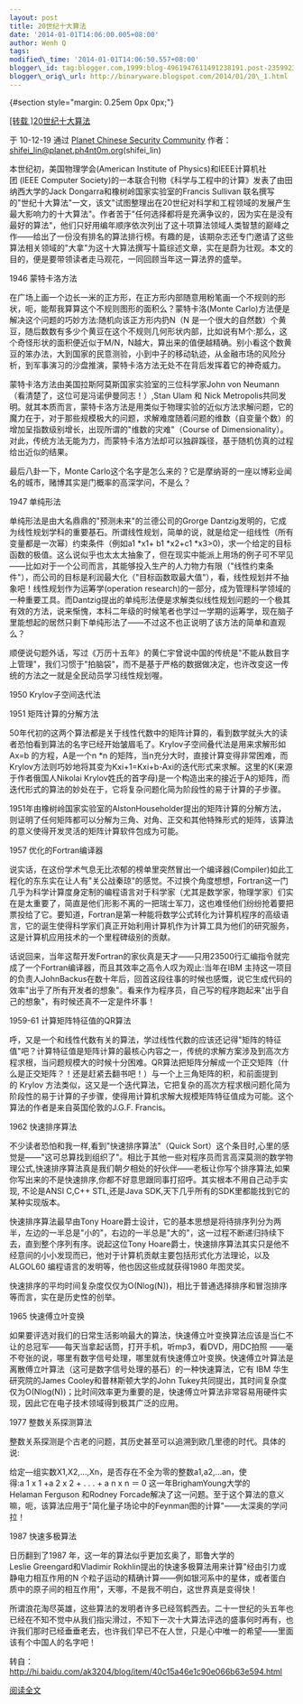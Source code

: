 ```yaml
--- 
layout: post 
title: 20世纪十大算法 
date: '2014-01-01T14:06:00.005+08:00' 
author: Wenh Q
tags:
modified\_time: '2014-01-01T14:06:50.557+08:00' 
blogger\_id: tag:blogger.com,1999:blog-4961947611491238191.post-235992389059682631
blogger\_orig\_url: http://binaryware.blogspot.com/2014/01/20\_1.html
---
```

<div dir="ltr">

 {#section style="margin: 0.25em 0px 0px;"}

<div>

[
[转载
]20世纪十大算法](http://hi.baidu.com/linshifei/blog/item/f9c904257d0e4a3ad507426c.html)

</div>

<div style="margin-bottom: 0.5em;">

于 10-12-19 通过 [Planet Chinese Security
Community](http://planet.ph4nt0m.org/)
作者：<shifei_lin@planet.ph4nt0m.org>(shifei\_lin)

</div>



本世纪初，美国物理学会(American Institute of Physics)和IEEE计算机社团 (IEEE Computer Society)的一本联合刊物《科学与工程中的计算》发表了由田纳西大学的Jack Dongarra和橡树岭国家实验室的Francis Sullivan 联名撰写的"世纪十大算法"一文，该文"试图整理出在20世纪对科学和工程领域的发展产生最大影响力的十大算法"。作者苦于"任何选择都将是充满争议的，因为实在是没有最好的算法"，他们只好用编年顺序依次列出了这十项算法领域人类智慧的巅峰之作――给出了一份没有排名的算法排行榜。有趣的是，该期杂志还专门邀请了这些算法相关领域的"大拿"为这十大算法撰写十篇综述文章，实在是蔚为壮观。本文的目的，便是要带领读者走马观花，一同回顾当年这一算法界的盛举。



1946 蒙特卡洛方法



在广场上画一个边长一米的正方形，在正方形内部随意用粉笔画一个不规则的形状，呃，能帮我算算这个不规则图形的面积么？蒙特卡洛(Monte Carlo)方法便是解决这个问题的巧妙方法:随机向该正方形内扔N（N 是一个很大的自然数）个黄豆，随后数数有多少个黄豆在这个不规则几何形状内部，比如说有M个:那么，这个奇怪形状的面积便近似于M/N，N越大，算出来的值便越精确。别小看这个数黄豆的笨办法，大到国家的民意测验，小到中子的移动轨迹，从金融市场的风险分析，到军事演习的沙盘推演，蒙特卡洛方法无处不在背后发挥着它的神奇威力。



蒙特卡洛方法由美国拉斯阿莫斯国家实验室的三位科学家John von Neumann（看清楚了，这位可是冯诺伊曼同志！）,Stan Ulam 和 Nick Metropolis共同发明。就其本质而言，蒙特卡洛方法是用类似于物理实验的近似方法求解问题，它的魔力在于，对于那些规模极大的问题，求解难度随着问题的维数（自变量个数）的增加呈指数级别增长，出现所谓的"维数的灾难"（Course of Dimensionality）。对此，传统方法无能为力，而蒙特卡洛方法却可以独辟蹊径，基于随机仿真的过程给出近似的结果。



最后八卦一下，Monte Carlo这个名字是怎么来的？它是摩纳哥的一座以博彩业闻名的城市，赌博其实是门概率的高深学问，不是么？



1947 单纯形法



单纯形法是由大名鼎鼎的"预测未来"的兰德公司的Grorge Dantzig发明的，它成为线性规划学科的重要基石。所谓线性规划，简单的说，就是给定一组线性（所有变量都是一次幂）约束条件（例如a1
*x1+ b1
*x2+c1
*x3&gt;0)，求一个给定的目标函数的极值。这么说似乎也太太太抽象了，但在现实中能派上用场的例子可不罕见――比如对于一个公司而言，其能够投入生产的人力物力有限（"线性约束条件"），而公司的目标是利润最大化（"目标函数取最大值"），看，线性规划并不抽象吧！线性规划作为运筹学(operation research)的一部分，成为管理科学领域的一种重要工具。而Dantzig提出的单纯形法便是求解类似线性规划问题的一个极其有效的方法，说来惭愧，本科二年级的时候笔者也学过一学期的运筹学，现在脑子里能想起的居然只剩下单纯形法了――不过这不也正说明了该方法的简单和直观么？



顺便说句题外话，写过《万历十五年》的黄仁宇曾说中国的传统是"不能从数目字上管理"，我们习惯于"拍脑袋"，而不是基于严格的数据做决定，也许改变这一传统的方法之一就是全民动员学习线性规划喔。



1950 Krylov子空间迭代法

1951 矩阵计算的分解方法



50年代初的这两个算法都是关于线性代数中的矩阵计算的，看到数学就头大的读者恐怕看到算法的名字已经开始皱眉毛了。Krylov子空间叠代法是用来求解形如Ax=b 的方程，A是一个n
*n 的矩阵，当n充分大时，直接计算变得非常困难，而Krylov方法则巧妙地将其变为Kxi+1=Kxi+b-Axi的迭代形式来求解。这里的K(来源于作者俄国人Nikolai Krylov姓氏的首字母)是一个构造出来的接近于A的矩阵，而迭代形式的算法的妙处在于，它将复杂问题化简为阶段性的易于计算的子步骤。



1951年由橡树岭国家实验室的AlstonHouseholder提出的矩阵计算的分解方法，则证明了任何矩阵都可以分解为三角、对角、正交和其他特殊形式的矩阵，该算法的意义使得开发灵活的矩阵计算软件包成为可能。



1957 优化的Fortran编译器



说实话，在这份学术气息无比浓郁的榜单里突然冒出一个编译器(Compiler)如此工程化的东东实在让人有"关公战秦琼"的感觉。不过换个角度想想，Fortran这一门几乎为科学计算度身定制的编程语言对于科学家（尤其是数学家，物理学家）们实在是太重要了，简直是他们形影不离的一把瑞士军刀，这也难怪他们纷纷抢着要把票投给了它。要知道，Fortran是第一种能将数学公式转化为计算机程序的高级语言，它的诞生使得科学家们真正开始利用计算机作为计算工具为他们的研究服务，这是计算机应用技术的一个里程碑级别的贡献。



话说回来，当年这帮开发Fortran的家伙真是天才――只用23500行汇编指令就完成了一个Fortran编译器，而且其效率之高令人叹为观止:当年在IBM 主持这一项目的负责人JohnBackus在数十年后，回首这段往事的时候也感慨，说它生成代码的效率"出乎了所有开发者的想象"。看来作为程序员，自己写的程序跑起来"出乎自己的想象"，有时候还真不一定是件坏事！



1959-61 计算矩阵特征值的QR算法



呼，又是一个和线性代数有关的算法，学过线性代数的应该还记得"矩阵的特征值"吧？计算特征值是矩阵计算的最核心内容之一，传统的求解方案涉及到高次方程求根，当问题规模大的时候十分困难。QR算法把矩阵分解成一个正交矩阵（什么是正交矩阵？！还是赶紧去翻书吧！）与一个上三角矩阵的积，和前面提到的 Krylov 方法类似，这又是一个迭代算法，它把复杂的高次方程求根问题化简为阶段性的易于计算的子步骤，使得用计算机求解大规模矩阵特征值成为可能。这个算法的作者是来自英国伦敦的J.G.F. Francis。



1962 快速排序算法



不少读者恐怕和我一样,看到"快速排序算法"（Quick Sort）这个条目时,心里的感觉是――"这可总算找到组织了"。相比于其他一些对程序员而言高深莫测的数学物理公式,快速排序算法真是我们朝夕相处的好伙伴――老板让你写个排序算法,如果你写出来的不是快速排序,你都不好意思跟同事打招呼。其实根本不用自己动手实现, 不论是ANSI C,C++ STL,还是Java SDK,天下几乎所有的SDK里都能找到它的某种实现版本。



快速排序算法最早由Tony Hoare爵士设计，它的基本思想是将待排序列分为两半，左边的一半总是"小的"，右边的一半总是"大的"，这一过程不断递归持续下去，直到整个序列有序。说起这位Tony Hoare爵士，快速排序算法其实只是他不经意间的小小发现而已，他对于计算机贡献主要包括形式化方法理论，以及ALGOL60 编程语言的发明等，他也因这些成就获得1980 年图灵奖。



快速排序的平均时间复杂度仅仅为O(Nlog(N))，相比于普通选择排序和冒泡排序等而言，实在是历史性的创举。



1965 快速傅立叶变换



如果要评选对我们的日常生活影响最大的算法，快速傅立叶变换算法应该是当仁不让的总冠军――每天当拿起话筒，打开手机，听mp3，看DVD，用DC拍照 ――毫不夸张的说，哪里有数字信号处理，哪里就有快速傅立叶变换。快速傅立叶算法是离散傅立叶算法（这可是数字信号处理的基石）的一种快速算法，它有 IBM 华生研究院的James Cooley和普林斯顿大学的John Tukey共同提出，其时间复杂度仅为O(Nlog(N))；比时间效率更为重要的是，快速傅立叶算法非常容易用硬件实现，因此它在电子技术领域得到极其广泛的应用。



1977 整数关系探测算法



整数关系探测是个古老的问题，其历史甚至可以追溯到欧几里德的时代。具体的说:



给定―组实数X1,X2,...,Xn，是否存在不全为零的整数a1,a2,...an，使得:a 1 x 1 +a 2 x 2 + . . . + a n x n ＝ 0 这一年BrighamYoung大学的Helaman Ferguson 和Rodney Forcade解决了这一问题。至于这个算法的意义嘛，呃，该算法应用于"简化量子场论中的Feynman图的计算"――太深奥的学问拉！



1987 快速多极算法



日历翻到了1987 年，这一年的算法似乎更加玄奥了，耶鲁大学的Leslie Greengard和Vladimir Rokhlin提出的快速多极算法用来计算"经由引力或静电力相互作用的N 个粒子运动的精确计算――例如银河系中的星体，或者蛋白质中的原子间的相互作用"，天哪，不是我不明白，这世界真是变得快！



所谓浪花淘尽英雄，这些算法的发明者许多已经驾鹤西去。二十一世纪的头五年也已经在不知不觉中从我们指尖滑过，不知下一次十大算法评选的盛事何时再有，也许我们那时已经垂垂老去，也许我们早已不在人世，只是心中唯一的希望――里面该有个中国人的名字吧！

转自：<http://hi.baidu.com/ak3204/blog/item/40c15a46e1c90e066b63e594.html>

[阅读全文](http://hi.baidu.com/linshifei/blog/item/f9c904257d0e4a3ad507426c.html)

</div>
